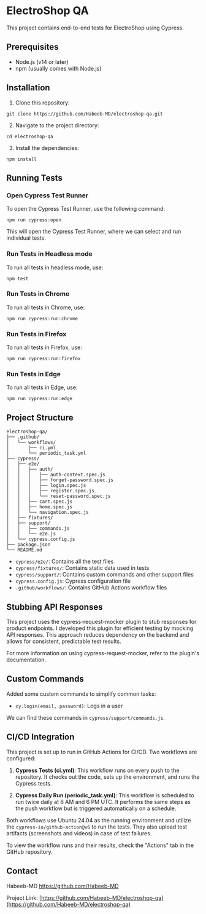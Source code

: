# ElectroShop QA

This project contains end-to-end tests for ElectroShop using Cypress.

## Prerequisites

- Node.js (v14 or later)
- npm (usually comes with Node.js)

## Installation

1. Clone this repository:

```
git clone https://github.com/Habeeb-MD/electroshop-qa.git
```

2. Navigate to the project directory:

```
cd electroshop-qa
```

3. Install the dependencies:

```
npm install
```

## Running Tests

### Open Cypress Test Runner

To open the Cypress Test Runner, use the following command:

```
npm run cypress:open
```

This will open the Cypress Test Runner, where we can select and run individual tests.

### Run Tests in Headless mode

To run all tests in headless mode, use:

```
npm test
```

### Run Tests in Chrome

To run all tests in Chrome, use:

```
npm run cypress:run:chrome
```

### Run Tests in Firefox

To run all tests in Firefox, use:

```
npm run cypress:run:firefox
```

### Run Tests in Edge

To run all tests in Edge, use:

```
npm run cypress:run:edge
```

## Project Structure

```
electroshop-qa/
├── .github/
│   └── workflows/
│       ├── ci.yml
│       └── periodic_task.yml
├── cypress/
│   ├── e2e/
│   │   ├── auth/
│   │   │   ├── auth-context.spec.js
│   │   │   ├── forget-password.spec.js
│   │   │   ├── login.spec.js
│   │   │   ├── register.spec.js
│   │   │   └── reset-password.spec.js
│   │   ├── cart.spec.js
│   │   ├── home.spec.js
│   │   └── navigation.spec.js
│   ├── fixtures/
│   ├── support/
│   │   ├── commands.js
│   │   └── e2e.js
│   └── cypress.config.js
├── package.json
└── README.md
```

- `cypress/e2e/`: Contains all the test files
- `cypress/fixtures/`: Contains static data used in tests
- `cypress/support/`: Contains custom commands and other support files
- `cypress.config.js`: Cypress configuration file
- `.github/workflows/`: Contains GitHub Actions workflow files

## Stubbing API Responses

This project uses the cypress-request-mocker plugin to stub responses for product endpoints. I developed this plugin
for efficient testing by mocking API responses. This approach reduces dependency on the
backend and allows for consistent, predictable test results.

For more information on using cypress-request-mocker, refer to the plugin's documentation.

## Custom Commands

Added some custom commands to simplify common tasks:

- `cy.login(email, password)`: Logs in a user

We can find these commands in `cypress/support/commands.js`.

## CI/CD Integration

This project is set up to run in GitHub Actions for CI/CD. Two workflows are configured:

1. **Cypress Tests (ci.yml)**: This workflow runs on every push to the repository. It checks out the code, sets up the
   environment, and runs the Cypress tests.

2. **Cypress Daily Run (periodic_task.yml)**: This workflow is scheduled to run twice daily at 6 AM and 6 PM UTC. It
   performs the same steps as the push workflow but is triggered automatically on a schedule.

Both workflows use Ubuntu 24.04 as the running environment and utilize the `cypress-io/github-action@v6` to run the
tests. They also upload test artifacts (screenshots and videos) in case of test failures.

To view the workflow runs and their results, check the "Actions" tab in the GitHub repository.

## Contact

Habeeb-MD https://github.com/Habeeb-MD

Project Link: [https://github.com/Habeeb-MD/electroshop-qa](https://github.com/Habeeb-MD/electroshop-qa)

